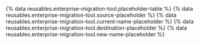{% data reusables.enterprise-migration-tool.placeholder-table %}
{% data reusables.enterprise-migration-tool.source-placeholder %}
{% data reusables.enterprise-migration-tool.current-name-placeholder %}
{% data reusables.enterprise-migration-tool.destination-placeholder %}
{% data reusables.enterprise-migration-tool.new-name-placeholder %}
